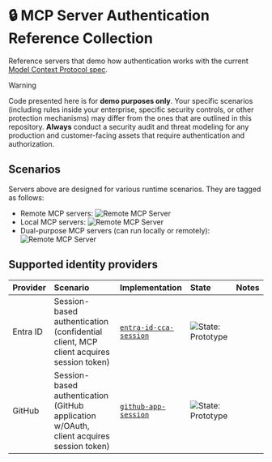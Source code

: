 # 🔒 MCP Server Authentication Reference Collection

Reference servers that demo how authentication works with the current [Model Context Protocol spec](https://spec.modelcontextprotocol.io/specification/2025-03-26/basic/authorization/).

>[!WARNING]
>Code presented here is for **demo purposes only**. Your specific scenarios (including rules inside your enterprise, specific security controls, or other protection mechanisms) may differ from the ones that are outlined in this repository. **Always** conduct a security audit and threat modeling for any production and customer-facing assets that require authentication and authorization.

## Scenarios

Servers above are designed for various runtime scenarios. They are tagged as follows:

- Remote MCP servers: ![Remote MCP Server](https://img.shields.io/badge/MCP%20Server-Remote-blue)
- Local MCP servers: ![Remote MCP Server](https://img.shields.io/badge/MCP%20Server-Local-green)
- Dual-purpose MCP servers (can run locally or remotely): ![Remote MCP Server](https://img.shields.io/badge/MCP%20Server-Dual-cyan)

## Supported identity providers

| Provider | Scenario | Implementation | State | Notes |
|:---------|:---------|:---------------|:------|:------|
| Entra ID | Session-based authentication (confidential client, MCP client acquires session token) | [`entra-id-cca-session`](/src/entra-id-cca-session/) | ![State: Prototype](https://img.shields.io/badge/State-Prototype-orange) | |
| GitHub   | Session-based authentication (GitHub application w/OAuth, client acquires session token) | [`github-app-session`](/src/github-app-session/) | ![State: Prototype](https://img.shields.io/badge/State-Prototype-orange) | |
